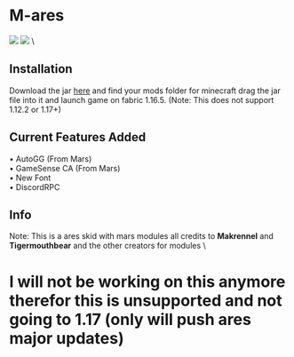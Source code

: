 # M-ares
![](https://img.shields.io/badge/Skidded-99.9%25-red)
![](https://img.shields.io/badge/Version-0.0.1-red)
\

## Installation
Download the jar [here](https://github.com/XJMI/Mares/releases/download/0.0.1/mares-fabric-0.0.1-release.jar) and find your mods folder for minecraft drag the jar file into it and launch game on fabric 1.16.5. (Note: This does not support 1.12.2 or 1.17+)

## Current Features Added
• AutoGG (From Mars) \
• GameSense CA (From Mars) \
• New Font \
• DiscordRPC

## Info
Note: This is a ares skid with mars modules all credits to **Makrennel** and **Tigermouthbear** and the other creators for modules
\
# I will not be working on this anymore therefor this is unsupported and not going to 1.17 (only will push ares major updates)
